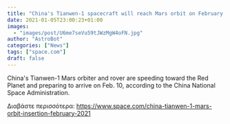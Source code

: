 ```yaml
---
title: "China's Tianwen-1 spacecraft will reach Mars orbit on February 10"
date: 2021-01-05T23:00:23+01:00
images:
  - "images/post/U6me7seVu59tJWzMgW4oFN.jpg"
author: "AstroBot"
categories: ["News"]
tags: ["space.com"]
draft: false
---
```


China's Tianwen-1 Mars orbiter and rover are speeding toward the Red Planet and preparing to arrive on Feb. 10, according to the China National Space Administration. 

Διαβάστε περισσότερα: https://www.space.com/china-tianwen-1-mars-orbit-insertion-february-2021
